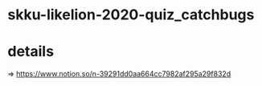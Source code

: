 # skku-likelion-2020-quiz_catchbugs

# details
=> https://www.notion.so/n-39291dd0aa664cc7982af295a29f832d
